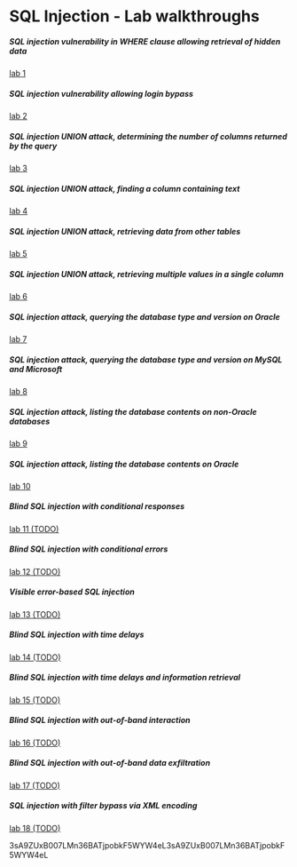 # SQL Injection - Lab walkthroughs

##### SQL injection vulnerability in WHERE clause allowing retrieval of hidden data
[lab 1](/PortSwigger_Web_Security_Academy/SQL_Injection/lab1/lab1.md)

##### SQL injection vulnerability allowing login bypass
[lab 2](/PortSwigger_Web_Security_Academy/SQL_Injection/lab2/lab2.md)

##### SQL injection UNION attack, determining the number of columns returned by the query
[lab 3](/PortSwigger_Web_Security_Academy/SQL_Injection/lab3/lab3.md)

##### SQL injection UNION attack, finding a column containing text
[lab 4](/PortSwigger_Web_Security_Academy/SQL_Injection/lab4/lab4.md)

##### SQL injection UNION attack, retrieving data from other tables
[lab 5](/PortSwigger_Web_Security_Academy/SQL_Injection/lab5/lab5.md)

##### SQL injection UNION attack, retrieving multiple values in a single column
[lab 6](/PortSwigger_Web_Security_Academy/SQL_Injection/lab6/lab6.md)

##### SQL injection attack, querying the database type and version on Oracle
[lab 7](/PortSwigger_Web_Security_Academy/SQL_Injection/lab7/lab7.md)

##### SQL injection attack, querying the database type and version on MySQL and Microsoft
[lab 8](/PortSwigger_Web_Security_Academy/SQL_Injection/lab8/lab8.md)

##### SQL injection attack, listing the database contents on non-Oracle databases
[lab 9](/PortSwigger_Web_Security_Academy/SQL_Injection/lab9/lab9.md)

##### SQL injection attack, listing the database contents on Oracle
[lab 10](/PortSwigger_Web_Security_Academy/SQL_Injection/lab10/lab10.md)

##### Blind SQL injection with conditional responses
[lab 11 (TODO)]()

##### Blind SQL injection with conditional errors
[lab 12 (TODO)]()

##### Visible error-based SQL injection
[lab 13 (TODO)]()

##### Blind SQL injection with time delays
[lab 14 (TODO)]()

##### Blind SQL injection with time delays and information retrieval
[lab 15 (TODO)]()

##### Blind SQL injection with out-of-band interaction
[lab 16 (TODO)]()

##### Blind SQL injection with out-of-band data exfiltration
[lab 17 (TODO)]()

##### SQL injection with filter bypass via XML encoding
[lab 18 (TODO)]()

3sA9ZUxB007LMn36BATjpobkF5WYW4eL3sA9ZUxB007LMn36BATjpobkF5WYW4eL